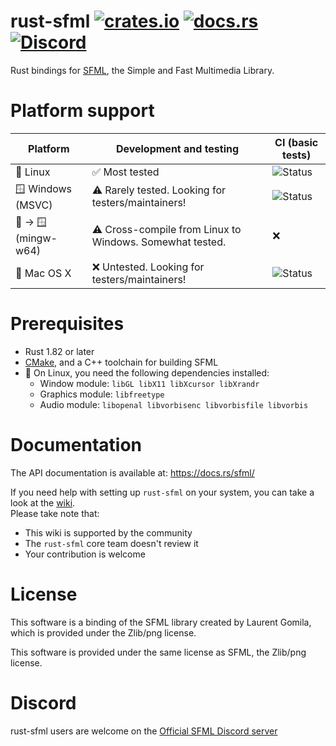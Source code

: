 rust-sfml
[![crates.io][crates-io-shield]][crates-io-link]
[![docs.rs][docs-rs-shield]][docs-rs-link]
[![Discord][discord-shield]][discord-link]
=========

Rust bindings for [SFML](http://www.sfml-dev.org), the Simple and Fast Multimedia Library.

[crates-io-shield]: https://img.shields.io/crates/v/sfml.svg
[crates-io-link]: https://crates.io/crates/sfml
[docs-rs-shield]: https://img.shields.io/docsrs/sfml
[docs-rs-link]: https://docs.rs/sfml
[discord-shield]: https://img.shields.io/discord/175298431294636032?style=plastic
[discord-link]: https://discord.gg/XCaM5rhMa6

Platform support
================

| Platform             | Development and testing                                  | CI (basic tests)       |
|----------------------|----------------------------------------------------------|------------------------|
| 🐧 Linux             | ✅ Most tested                                            | ![Status][linux-ci]    |
| 🪟 Windows (MSVC)    | ⚠️ Rarely tested. Looking for testers/maintainers!       | ![Status][win-msvc-ci] |
| 🐧 -> 🪟 (mingw-w64) | ⚠️ Cross-compile from Linux to Windows. Somewhat tested. | ❌                      |
| 🍎 Mac OS X          | ❌ Untested. Looking for testers/maintainers!             | ![Status][macos-ci]    |

[linux-ci]: https://github.com/jeremyletang/rust-sfml/actions/workflows/linux.yml/badge.svg
[win-msvc-ci]: https://github.com/jeremyletang/rust-sfml/actions/workflows/windows.yml/badge.svg
[macos-ci]: https://github.com/jeremyletang/rust-sfml/actions/workflows/macos.yml/badge.svg

Prerequisites
=============

- Rust 1.82 or later
- [CMake](https://cmake.org/), and a C++ toolchain for building SFML
- 🐧 On Linux, you need the following dependencies installed:
   - Window module: `libGL libX11 libXcursor libXrandr`
   - Graphics module: `libfreetype`
   - Audio module: `libopenal libvorbisenc libvorbisfile libvorbis`

Documentation
=============

The API documentation is available at: <https://docs.rs/sfml/>

If you need help with setting up `rust-sfml` on your system, you can take a look at the [wiki](<https://github.com/jeremyletang/rust-sfml/wiki>).\
Please take note that:
   * This wiki is supported by the community
   * The `rust-sfml` core team doesn't review it
   * Your contribution is welcome

License
=======

This software is a binding of the SFML library created by Laurent Gomila, which is provided under the Zlib/png license.

This software is provided under the same license as SFML, the Zlib/png license.

Discord
=======
rust-sfml users are welcome on the [Official SFML Discord server](https://discord.gg/XCaM5rhMa6)
